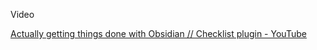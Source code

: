 
Video 



[Actually getting things done with Obsidian // Checklist plugin - YouTube](https://www.youtube.com/watch?v=ODhHTngIMJE)


